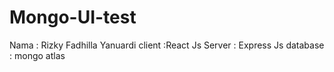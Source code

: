 # Mongo-UI-test

Nama : Rizky Fadhilla Yanuardi
client :React Js
Server : Express Js
database : mongo atlas
